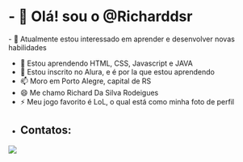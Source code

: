 <h1>- 👋 Olá! sou o @Richarddsr</h1>
- 👀 Atualmente estou interessado em aprender e desenvolver novas habilidades

- 🌱 Estou aprendendo HTML, CSS, Javascript e JAVA
- 💞️ Estou inscrito no Alura, e é por la que estou aprendendo
- 📫 Moro em Porto Alegre, capital de RS
- 😄 Me chamo Richard Da Silva Rodeigues
- ⚡ Meu jogo favorito é LoL, o qual está como minha foto de perfil
- <h2>Contatos:</h2>
<div>
<a href="https//instagram.com/richard_dsr" target="_blank"><img loading="lazy" src="https://img.shields.io/badge/-instagram-%23E4405F?style=for-the-badge&logo=instagram&logoColor=white" target="_blank"></a>

</div>

<!---
Richarddsr/Richarddsr is a ✨ special ✨ repository because its `README.md` (this file) appears on your GitHub profile.
You can click the Preview link to take a look at your changes.
--->
